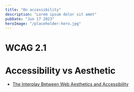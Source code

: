```yaml
---
title: "On accessibility"
description: "Lorem ipsum dolor sit amet"
pubDate: "Jun 17 2023"
heroImage: "/placeholder-hero.jpg"
---
```


# WCAG 2.1
# Accessibility vs Aesthetic
- [The Interplay Between Web Aesthetics and Accessibility](http://dx.doi.org/10.1145/2049536.2049564)